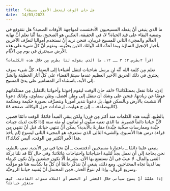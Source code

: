 ```yaml
---
title:  هل حان الوقت لنجعل الأمور بسيطة؟
date:  14/03/2023
---
```


ما الذي ينبغي أنْ يفعله المسيحيون الأدفنتست لمواجهة الأوقات الصعبة؟ هل نتقوقع في وضعية البقاء على قيد الحياة؟ لا، في الحقيقة، العكس هو الصحيح. بما أنَّنا نعلم أنَّ نهاية العالَم والمجيء الثاني للمسيح قريبان، فنحن نريد أنْ نستخدم أموالنا لنعرِّف الآخرين بأخبار الإنجيل السارَّة وبما أعدَّه الله لأولئك الذين يحبُّونه. ونفهم أنَّ كلَّ شيء على هذه الأرض سيحترق في يوم مِن الأيَّام.

`اقرأ ٢بطرس ٣: ٣ ــ ١٢. ما الذي يقوله لنا بطرس مِن خلال هذه الكلمات؟`

نعلم مِن كلمة الله أنَّه لن يرسل شاحنات لتنقل أشياءنا إلى السماء. كلُّ شيء سوف يحترق في ذلك الحريق الأخير العظيم عندما سيتمّ القضاء على كلِّ آثار الخطيئة والشرِّ إلى الأبد، باستثناء أثر المسامير على يديّ المسيح.

إذن، ماذا نفعل بممتلكاتنا؟ «لقد حان الوقت ليقوم إخوتنا وأخواتنا بالتقليل مِن ممتلكاتهم عوضًا عن زيادتها. فنحن على وشك أن ننتقل إلى وطن أفضل، وطن سماوي، ولذلك دعونا ألا نتشبث بالأرض وبالسكن فيها، بل دعونا نتدبر أمورنا ونتصرَّف بصورة حكيمة ومحكمة كالبوصلة»، ــ إلِن ج هوايت، إرشادات حول الوكالة، صفحة ٥٨).

بالطبع، كُتِبت هذه الكلمات منذ أكثر مِن قرن! ولكن يبقى المبدأ قائمًا: الوقت دائمًا قصير، لأنَّ حياتنا دائماً قصيرة. ما الذي تعنيه ستُّون أو ثمانون أو مئة سنة (إذا كانت لديك جينات جيِّدة وممارسات صحِّية جيِّدة) مقارنةً بالأبدية؟ يمكن أنْ تنتهي حياتك قبل أنْ تنتهي مِن قراءة درس هذا الأسبوع، والشيء التالي الذي ستعرفه هو المجيء الثاني ليسوع (لم يأخذ هذا الأمر الكثير مِن الوقت، أليس كذلك؟).

ينبغي علينا دائمًا ــ باعتبارنا مسيحيين أدفنتست ــ أنْ نحيا في نور الأبدية. نعم، بالطبع، نحن بحاجة إلى أن نعمل بجدٍّ لتلبية احتياجاتنا واحتياجات عائلاتنا؛ وفي حال كنَّا قد نلنا بَركة الغنى والمال، لا عيبَ في أنْ نستمتع بها الآن، بشرط ألَّا نكون جشعين وأنْ نكون كرماء بما لدينا تجاه المحتاجين. ومع ذلك، ينبغي أنْ نتذكَّر دائمًا أنَ كلَّ ما نكدِّسه هنا هو مؤقَّت وسريع الزوال، وإذا لم نتوخَّ الحذر، فمِن المحتمل أنْ يُفسِد حياتنا الروحيَّة.

`إذا علمْتَ أنَّ يسوع سيأتي خلال العشر أو الخمس أو الثلاث سنوات القادمة، كيف ستغيِّر حياتك؟`